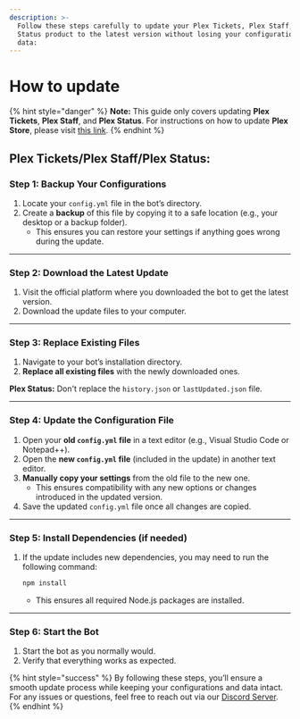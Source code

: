 ```yaml
---
description: >-
  Follow these steps carefully to update your Plex Tickets, Plex Staff, or Plex
  Status product to the latest version without losing your configurations or
  data:
---
```


# How to update

{% hint style="danger" %}
**Note:** This guide only covers updating **Plex Tickets**, **Plex Staff**, and **Plex Status**. For instructions on how to update **Plex Store**, please visit [this link](../plex-store/how-to-update.md).
{% endhint %}



## Plex Tickets/Plex Staff/Plex Status:

### **Step 1: Backup Your Configurations**

1. Locate your `config.yml` file in the bot’s directory.
2. Create a **backup** of this file by copying it to a safe location (e.g., your desktop or a backup folder).
   * This ensures you can restore your settings if anything goes wrong during the update.

***

### **Step 2: Download the Latest Update**

1. Visit the official platform where you downloaded the bot to get the latest version.
2. Download the update files to your computer.

***

### **Step 3: Replace Existing Files**

1. Navigate to your bot’s installation directory.
2. **Replace all existing files** with the newly downloaded ones.

**Plex Status:** Don't replace the `history.json` or `lastUpdated.json` file.

***

### **Step 4: Update the Configuration File**

1. Open your **old `config.yml` file** in a text editor (e.g., Visual Studio Code or Notepad++).
2. Open the **new `config.yml` file** (included in the update) in another text editor.
3. **Manually copy your settings** from the old file to the new one.
   * This ensures compatibility with any new options or changes introduced in the updated version.
4. Save the updated `config.yml` file once all changes are copied.

***

### **Step 5: Install Dependencies (if needed)**

1.  If the update includes new dependencies, you may need to run the following command:

    ```bash
    npm install
    ```

    * This ensures all required Node.js packages are installed.

***

### **Step 6: Start the Bot**

1. Start the bot as you normally would.
2. Verify that everything works as expected.

{% hint style="success" %}
By following these steps, you’ll ensure a smooth update process while keeping your configurations and data intact. For any issues or questions, feel free to reach out via our [Discord Server](https://discord.gg/plexdev).
{% endhint %}
